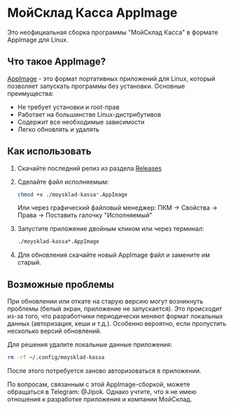 # МойСклад Касса AppImage

Это неофициальная сборка программы "МойСклад Касса" в формате AppImage для Linux.

## Что такое AppImage?

[AppImage](https://ru.wikipedia.org/wiki/AppImage) - это формат портативных приложений для Linux, который позволяет запускать программы без установки. Основные преимущества:

- Не требует установки и root-прав
- Работает на большинстве Linux-дистрибутивов
- Содержит все необходимые зависимости
- Легко обновлять и удалять

## Как использовать

1. Скачайте последний релиз из раздела [Releases](https://github.com/Jipok/MoySklad-Kassa-AppImage/releases)

2. Сделайте файл исполняемым:
   ```bash
   chmod +x ./moysklad-kassa*.AppImage
   ```
   Или через графический файловый менеджер: ПКМ -> Свойства -> Права -> Поставить галочку "Исполняемый"

3. Запустите приложение двойным кликом или через терминал:
   ```bash
   ./moysklad-kassa*.AppImage
   ```

4. Для обновления скачайте новый AppImage файл и замените им старый.

## Возможные проблемы

При обновлении или откате на старую версию могут возникнуть проблемы (белый экран, приложение не запускается). Это происходит из-за того, что разработчики периодически меняют формат локальных данных (авторизация, кеши и т.д.). Особенно вероятно, если пропустить несколько версий обновлений.

Для решения удалите локальные данные приложения:
```bash
rm -rf ~/.config/moysklad-kassa
```
После этого потребуется заново авторизоваться в приложении.

По вопросам, связанным с этой AppImage-сборкой, можете обращаться в Telegram: @Jipok. Однако учтите, что я не имею отношения к разработке приложения и компании МойСклад.
